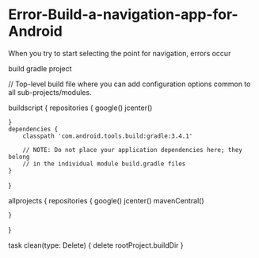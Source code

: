 # Error-Build-a-navigation-app-for-Android
 When you try to start selecting the point for navigation, errors occur

build gradle project

// Top-level build file where you can add configuration options common to all sub-projects/modules.

buildscript {
    repositories {
        google()
        jcenter()
        
    }
    dependencies {
        classpath 'com.android.tools.build:gradle:3.4.1'
        
        // NOTE: Do not place your application dependencies here; they belong
        // in the individual module build.gradle files
    }
}

allprojects {
    repositories {
        google()
        jcenter()
        mavenCentral()
        
    }
}

task clean(type: Delete) {
    delete rootProject.buildDir
}
